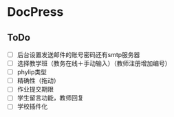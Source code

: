 # DocPress

## ToDo
+ [ ] 后台设置发送邮件的账号密码还有smtp服务器
+ [ ] 选择教学班（教务在线＋手动输入）（教师注册增加编号）
+ [ ] phylip类型
+ [ ] 精确性（拖动）
+ [ ] 作业提交期限
+ [ ] 学生留言功能，教师回复
+ [ ] 学校插件化
